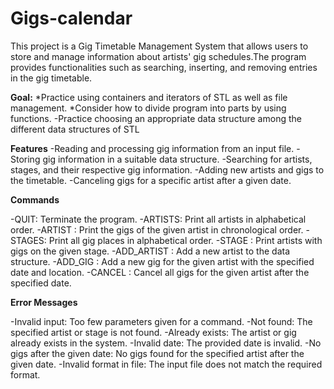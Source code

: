 # Gigs-calendar
This project is a Gig Timetable Management System that allows users to store and manage information about artists' gig schedules.The program provides functionalities such as searching, inserting, and removing entries in the gig timetable.

**Goal:**
*Practice using containers and iterators of STL as well as file management.
*Consider how to divide program into parts by using functions. 
-Practice choosing an appropriate data structure among the different data structures of STL

**Features**
-Reading and processing gig information from an input file.
-Storing gig information in a suitable data structure.
-Searching for artists, stages, and their respective gig information.
-Adding new artists and gigs to the timetable.
-Canceling gigs for a specific artist after a given date.

**Commands**

-QUIT: Terminate the program.
-ARTISTS: Print all artists in alphabetical order.
-ARTIST <artist>: Print the gigs of the given artist in chronological order.
-STAGES: Print all gig places in alphabetical order.
-STAGE <stage>: Print artists with gigs on the given stage.
-ADD_ARTIST <artist>: Add a new artist to the data structure.
-ADD_GIG <artist> <date> <town> <stage>: Add a new gig for the given artist with the specified date and location.
-CANCEL <artist> <date>: Cancel all gigs for the given artist after the specified date.

**Error Messages**

-Invalid input: Too few parameters given for a command.
-Not found: The specified artist or stage is not found.
-Already exists: The artist or gig already exists in the system.
-Invalid date: The provided date is invalid.
-No gigs after the given date: No gigs found for the specified artist after the given date.
-Invalid format in file: The input file does not match the required format.
